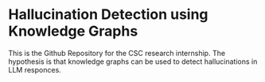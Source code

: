 # Hallucination Detection using Knowledge Graphs 

This is the Github Repository for the CSC research internship. The hypothesis is that knowledge graphs can be used to detect hallucinations in LLM responces. 
